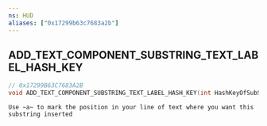 ```yaml
---
ns: HUD
aliases: ["0x17299b63c7683a2b"]
---
```

## ADD_TEXT_COMPONENT_SUBSTRING_TEXT_LABEL_HASH_KEY

```c
// 0x17299B63C7683A2B
void ADD_TEXT_COMPONENT_SUBSTRING_TEXT_LABEL_HASH_KEY(int HashKeyOfSubStringTextLabelToAdd);
```

```
Use ~a~ to mark the position in your line of text where you want this substring inserted
```
